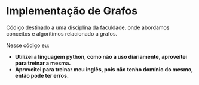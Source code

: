 Implementação de Grafos
=======================

Código destinado a uma disciplina da faculdade, onde abordamos conceitos e algoritimos relacionado a grafos.

Nesse código eu:
  - **Utilizei a linguagem python, como não a uso diariamente, aproveitei para treinar a mesma.**
  - **Aproveitei para treinar meu inglês, pois não tenho domínio do mesmo, então pode ter erros.**
